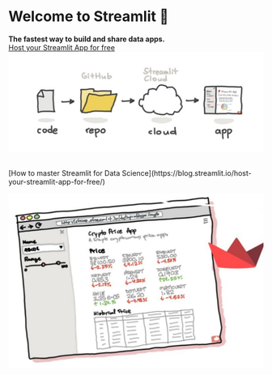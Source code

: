 
# Welcome to Streamlit :wave:

**The fastest way to build and share data apps.**
<br>
[Host your Streamlit App for free](https://blog.streamlit.io/host-your-streamlit-app-for-free/)
![alt_text](https://github.com/bacdillon/Python/blob/master/streamlit/Images/streamlit.jpg)

<br>
[How to master Streamlit for Data Science](https://blog.streamlit.io/host-your-streamlit-app-for-free/)

![alt_text](https://github.com/bacdillon/Python/blob/master/streamlit/Images/Data%20Science.jpg)
